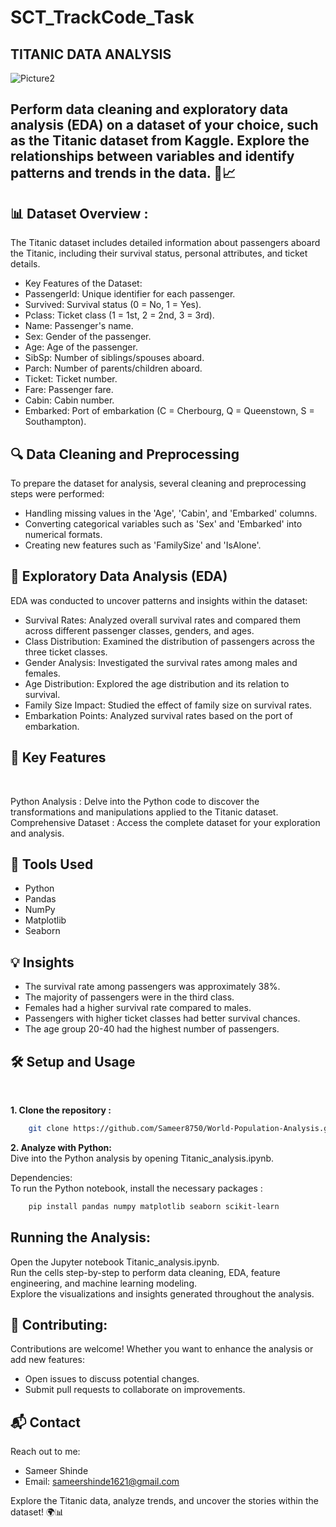  # SCT_TrackCode_Task

## TITANIC DATA ANALYSIS


![Picture2](https://github.com/user-attachments/assets/fd19a6cc-2d6e-4e7c-bc91-1c179ac54c5f)





## Perform data cleaning and exploratory data analysis (EDA) on a dataset of your choice, such as the Titanic dataset from Kaggle. Explore the relationships between variables and identify patterns and trends in the data.  🚢📈

## 📊 Dataset Overview : 
The Titanic dataset includes detailed information about passengers aboard the Titanic, including their survival status, personal attributes, and ticket details.

- Key Features of the Dataset:
- PassengerId: Unique identifier for each passenger.
- Survived: Survival status (0 = No, 1 = Yes).
- Pclass: Ticket class (1 = 1st, 2 = 2nd, 3 = 3rd).
- Name: Passenger's name.
- Sex: Gender of the passenger.
- Age: Age of the passenger.
- SibSp: Number of siblings/spouses aboard.
- Parch: Number of parents/children aboard.
- Ticket: Ticket number.
- Fare: Passenger fare.
- Cabin: Cabin number.
- Embarked: Port of embarkation (C = Cherbourg, Q = Queenstown, S = Southampton).

## 🔍 Data Cleaning and Preprocessing
To prepare the dataset for analysis, several cleaning and preprocessing steps were performed:

- Handling missing values in the 'Age', 'Cabin', and 'Embarked' columns.
- Converting categorical variables such as 'Sex' and 'Embarked' into numerical formats.
- Creating new features such as 'FamilySize' and 'IsAlone'.

## 🧪 Exploratory Data Analysis (EDA)
EDA was conducted to uncover patterns and insights within the dataset:

- Survival Rates: Analyzed overall survival rates and compared them across different passenger classes, genders, and ages.
- Class Distribution: Examined the distribution of passengers across the three ticket classes.
- Gender Analysis: Investigated the survival rates among males and females.
- Age Distribution: Explored the age distribution and its relation to survival.
- Family Size Impact: Studied the effect of family size on survival rates.
- Embarkation Points: Analyzed survival rates based on the port of embarkation.
  

## 🚀 Key Features 
<br>  

Python Analysis : Delve into the Python code to discover the transformations and manipulations applied to the Titanic dataset.
Comprehensive Dataset : Access the complete dataset for your exploration and analysis.

## 🧰 Tools Used 

- Python
- Pandas
- NumPy
- Matplotlib
- Seaborn

## 💡 Insights

- The survival rate among passengers was approximately 38%.
- The majority of passengers were in the third class.
- Females had a higher survival rate compared to males.
- Passengers with higher ticket classes had better survival chances.
- The age group 20-40 had the highest number of passengers.

## 🛠️ Setup and Usage
<br>

**1. Clone the repository :**
<br>
```bash
    git clone https://github.com/Sameer8750/World-Population-Analysis.git
```
**2. Analyze with Python:**
<br>
Dive into the Python analysis by opening Titanic_analysis.ipynb.

Dependencies:
<br>
To run the Python notebook, install the necessary packages :
```bash
    pip install pandas numpy matplotlib seaborn scikit-learn
```

## Running the Analysis:

Open the Jupyter notebook Titanic_analysis.ipynb.
<br>
Run the cells step-by-step to perform data cleaning, EDA, feature engineering, and machine learning modeling.
<br>
Explore the visualizations and insights generated throughout the analysis.

## 🤝 Contributing: 

Contributions are welcome! Whether you want to enhance the analysis or add new features:

- Open issues to discuss potential changes.
- Submit pull requests to collaborate on improvements.

## 📬 Contact

Reach out to me:
 - Sameer Shinde
 - Email: sameershinde1621@gmail.com

Explore the Titanic data, analyze trends, and uncover the stories within the dataset! 🌍📊
